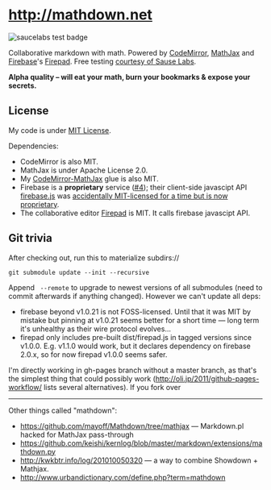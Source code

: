 http://mathdown.net
===================

![saucelabs test badge](https://saucelabs.com/browser-matrix/mathdown.svg)

Collaborative markdown with math.
Powered by [CodeMirror][], [MathJax][] and [Firebase][]'s [Firepad][].
Free testing [courtesy of Sause Labs](https://saucelabs.com/opensauce).

[CodeMirror]: http://codemirror.net
[MathJax]: http://mathjax.org
[Firebase]: http://firebase.com
[Firepad]: http://firepad.io
[CodeMirror-MathJax]: http://github.com/cben/CodeMirror-MathJax
[firebase.js]: https://github.com/firebase/firebase-bower

**Alpha quality – will eat your math, burn your bookmarks & expose your secrets.**

## License

My code is under [MIT License](LICENSE).

Dependencies:

 * CodeMirror is also MIT.
 * MathJax is under Apache License 2.0.
 * My [CodeMirror-MathJax][] glue is also MIT.
 * Firebase is a **proprietary** service ([#4](https://github.com/cben/mathdown/issues/4)); their client-side javascipt API [firebase.js][] was [accidentally MIT-licensed for a time but is now proprietary](https://groups.google.com/forum/#!topic/firebase-talk/pAklVV3Whw8).
 * The collaborative editor [Firepad] is MIT.  It calls firebase javascipt API.

## Git trivia

After checking out, run this to materialize subdirs://

    git submodule update --init --recursive

Append ` --remote` to upgrade to newest versions of all submodules (need to commit afterwards if anything changed).  However we can't update all deps:

 * firebase beyond v1.0.21 is not FOSS-licensed.  Until that it was MIT by mistake but pinning at v1.0.21
   seems better for a short time — long term it's unhealthy as their wire protocol evolves...
 * firepad only includes pre-built dist/firepad.js in tagged versions since v1.0.0.
   E.g. v1.1.0 would work, but it declares dependency on firebase 2.0.x, so for now firepad v1.0.0 seems safer.

I'm directly working in gh-pages branch without a master branch, as that's the simplest thing that could possibly work (http://oli.jp/2011/github-pages-workflow/ lists several alternatives).  If you fork over

----

Other things called "mathdown":

 * https://github.com/mayoff/Mathdown/tree/mathjax — Markdown.pl hacked for MathJax pass-through
 * https://github.com/keishi/kernlog/blob/master/markdown/extensions/mathdown.py
 * http://kwkbtr.info/log/201010050320 — a way to combine Showdown + Mathjax.
 * http://www.urbandictionary.com/define.php?term=mathdown
